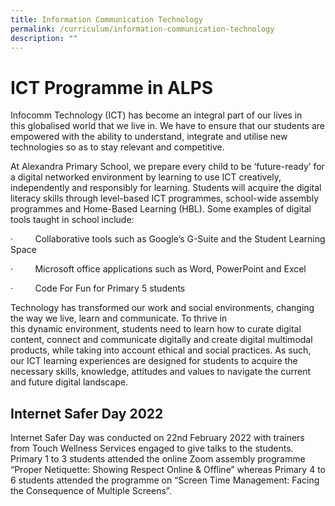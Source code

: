 ```yaml
---
title: Information Communication Technology
permalink: /curriculum/information-communication-technology
description: ""
---
```

# **ICT Programme in ALPS**

Infocomm Technology (ICT) has become an integral part of our lives in this globalised world that we live in. We have to ensure that our students are empowered with the ability to understand, integrate and utilise new technologies so as to stay relevant and competitive.

At Alexandra Primary School, we prepare every child to be ‘future-ready’ for a digital networked environment by learning to use ICT creatively, independently and responsibly for learning. Students will acquire the digital literacy skills through level-based ICT programmes, school-wide assembly programmes and Home-Based Learning (HBL). Some examples of digital tools taught in school include:

·         Collaborative tools such as Google’s G-Suite and the Student Learning Space

·         Microsoft office applications such as Word, PowerPoint and Excel

·         Code For Fun for Primary 5 students

Technology has transformed our work and social environments, changing the way we live, learn and communicate. To thrive in this dynamic environment, students need to learn how to curate digital content, connect and communicate digitally and create digital multimodal products, while taking into account ethical and social practices. As such, our ICT learning experiences are designed for students to acquire the necessary skills, knowledge, attitudes and values to navigate the current and future digital landscape.

Internet Safer Day 2022
-----------------------

  
Internet Safer Day was conducted on 22nd February 2022 with trainers from Touch Wellness Services engaged to give talks to the students. Primary 1 to 3 students attended the online Zoom assembly programme “Proper Netiquette: Showing Respect Online & Offline” whereas Primary 4 to 6 students attended the programme on “Screen Time Management: Facing the Consequence of Multiple Screens”.